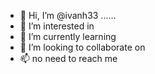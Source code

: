 - 👋 Hi, I’m @ivanh33 ......
- 👀 I’m interested in 
- 🌱 I’m currently learning 
- 💞️ I’m looking to collaborate on 
- 📫 no need to reach me 
<!---
ivanh33/ivanh33 is a ✨ special ✨ repository because its `README.md` (this file) appears on your GitHub profile.
You can click the Preview link to take a look at your changes.
--->
